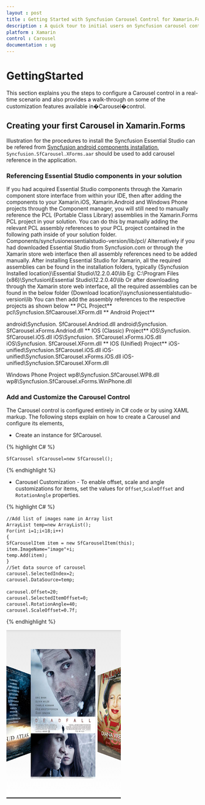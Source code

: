 ```yaml
---
layout : post
title : Getting Started with Syncfusion Carousel Control for Xamarin.Forms
description : A quick tour to initial users on Syncfusion carousel control for iOS and Xamarin.Forms platform.
platform : Xamarin
control : Carousel
documentation : ug
---
```


# GettingStarted

This section explains you the steps to configure a Carousel control in a real-time scenario and also provides a walk-through on some of the customization features available in�Carousel�control.

## Creating your first Carousel in Xamarin.Forms

Illustration for the procedures to install the Syncfusion Essential Studio can be refered from [Syncfusion android components installation](http://help.syncfusion.com/xamarin/introduction/download-and-installation#), `Syncfusion.SfCarousel.XForms.aar` should be used to add carousel reference in the application. 

### Referencing Essential Studio components in your solution

If you had acquired Essential Studio components through the Xamarin component store interface from within your IDE, then after adding the components to your Xamarin.iOS, Xamarin.Android and Windows Phone projects through the Component manager, you will still need to manually reference the PCL (Portable Class Library) assemblies in the Xamarin.Forms PCL project in your solution. You can do this by manually adding the relevant PCL assembly references to your PCL project contained in the following path inside of your solution folder.
Components/syncfusionessentialstudio-version/lib/pcl/
Alternatively if you had downloaded Essential Studio from Syncfusion.com or through the Xamarin store web interface then all assembly references need to be added manually.
After installing Essential Studio for Xamarin, all the required assemblies can be found in the installation folders, typically
{Syncfusion Installed location}\Essential Studio\12.2.0.40\lib
Eg: C:\Program Files (x86)\Syncfusion\Essential Studio\12.2.0.40\lib
Or after downloading through the Xamarin store web interface, all the required assemblies can be found in the below folder
{Download location}\syncfusionessentialstudio-version\lib
You can then add the assembly references to the respective projects as shown below
** PCL Project**
pcl\Syncfusion.SfCaarousel.XForm.dll
** Android Project**

android\Syncfusion. SfCarousel.Andriod.dll
android\Syncfusion. SfCarousel.xForms.Andriod.dll
** IOS (Classic) Project**
iOS\Syncfusion. SfCarousel.iOS.dll
iOS\Syncfusion. SfCarousel.xForms.iOS.dll
iOS\Syncfusion. SfCarousel.XForm.dll
** IOS (Unified) Project**
iOS-unified\Syncfusion.SfCarousel.iOS.dll
iOS-unified\Syncfusion.SfCarousel.xForms.iOS.dll
iOS-unified\Syncfusion.SfCarousel.XForm.dll

Windows Phone Project
wp8\Syncfusion.SfCarousel.WP8.dll
wp8\Syncfusion.SfCarousel.xForms.WinPhone.dll

### Add and Customize the Carousel Control

The Carousel control is configured entirely in C# code or by using XAML markup. The following steps explain on how to create a Carousel and configure its elements,

* Create an instance for SfCarousel.

{% highlight C# %}

	SfCarousel sfCarousel=new SfCarousel();

{% endhighlight %}

* Carousel Customization - To enable offset, scale and angle customizations for items, set the values for `Offset`,`ScaleOffset` and `RotationAngle` properties.

{% highlight C# %}	

	//Add list of images name in Array list
	ArrayList temp=new ArrayList();
	For(int i=1;i<18;i++)
	{
	SfCarouselItem item = new SfCarouselItem(this); 
	item.ImageName="image"+i;
	temp.Add(item);
	}
	//Set data source of carousel
	carousel.SelectedIndex=2;
	carousel.DataSource=temp;

	carousel.Offset=20;
	carousel.SelectedItemOffset=0;
	carousel.RotationAngle=40;
	carousel.ScaleOffset=0.7f;

{% endhighlight %}


![](images/gettingstarted.png)

